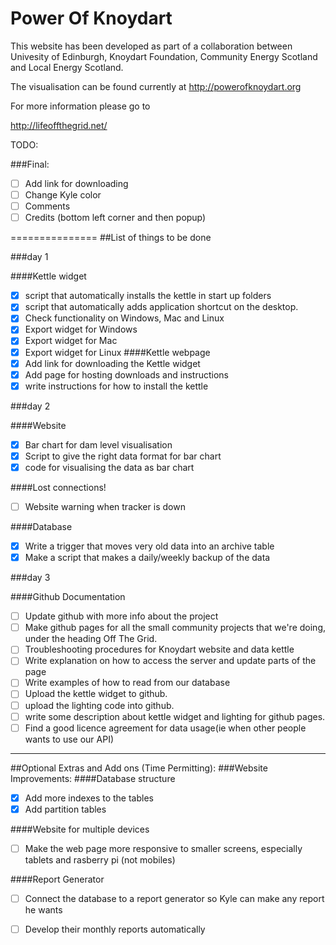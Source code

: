 Power Of Knoydart
===============
This website has been developed as part of a collaboration between Univesity of Edinburgh, Knoydart Foundation, Community Energy Scotland and Local Energy Scotland.

The visualisation can be found currently at
http://powerofknoydart.org

For more information please go to 

http://lifeoffthegrid.net/

TODO:

###Final:
- [ ] Add link for downloading
- [ ] Change Kyle color
- [ ] Comments
- [ ] Credits (bottom left corner and then popup)

===============
##List of things to be done

###day 1

####Kettle widget
- [x] script that automatically installs the kettle in start up folders
- [x] script that automatically adds application shortcut on the desktop.
- [x] Check functionality on Windows, Mac and Linux
- [x] Export widget for Windows 
- [x] Export widget for Mac
- [x] Export widget for Linux
####Kettle webpage
- [x] Add link for downloading the Kettle widget
- [x] Add page for hosting downloads and instructions
- [x] write instructions for how to install the kettle

###day 2

####Website
- [x] Bar chart for dam level visualisation
- [x] Script to give the right data format for bar chart
- [x] code for visualising the data as bar chart

####Lost connections!
- [ ] Website warning when tracker is down

####Database
- [x] Write a trigger that moves very old data into an archive table
- [x] Make a script that makes a daily/weekly backup of the data

###day 3

####Github Documentation
- [ ] Update github with more info about the project
- [ ] Make github pages for all the small community projects that we're doing, under the heading Off The Grid.
- [ ] Troubleshooting procedures for Knoydart website and data kettle
- [ ] Write explanation on how to access the server and update parts of the page
- [ ] Write examples of how to read from our database
- [ ] Upload the kettle widget to github.
- [ ] upload the lighting code into github.
- [ ] write some description about kettle widget and lighting for github pages.
- [ ] Find a good licence agreement for data usage(ie when other people wants to use our API)

* * *

##Optional Extras and Add ons (Time Permitting):
###Website Improvements:
####Database structure
- [x] Add more indexes to the tables
- [x] Add partition tables

####Website for multiple devices

- [ ] Make the web page more responsive to smaller screens, especially tablets and rasberry pi (not mobiles)

####Report Generator

- [ ] Connect the database to a report generator so Kyle can make any report he wants
- [ ] Develop their monthly reports automatically

